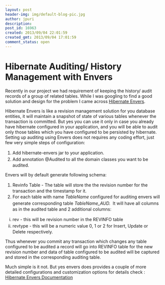 ```yaml
---
layout: post
header-img: img/default-blog-pic.jpg
author: jpuri
description: 
post_id: 16963
created: 2013/09/04 22:01:59
created_gmt: 2013/09/04 17:01:59
comment_status: open
---
```


# Hibernate Auditing/ History Management with Envers

<p>Recently in our project we had requirement of keeping the history/ audit records of a group of related tables. While I was googling to find a good solution and design for the problem I came across <a title="Hibernate Envers" href="http://www.jboss.org/envers">Hibernate Envers</a>.</p>

<p>Hibernate Envers is like a revision management solution for you database entities, it will maintain a snapshot of state of various tables whenever the transaction is committed. But yes you can use it only in case you already have hibernate configured in your application, and you will be able to audit only those tables which you have configured to be persisted by hibernate. Setting up auditing using Envers does not requires any coding effort, just few very simple steps of configuration:</p>

<ol><li><span style="line-height: 1.5em;">Add hibernate-envers jar to your application.</span></li><li><span style="line-height: 1.5em;">Add annotation @Audited to all the domain classes you want to be audited.</span></li></ol>

<p>Envers will by default generate following schema:</p>

<ol><li><span style="line-height: 1.5em;">Revinfo Table - The table will store the the revision number for the transaction and the timestamp for it.</span></li><li><span style="line-height: 1.5em;">For each table with name </span><em style="line-height: 1.5em;">TableName</em><span style="line-height: 1.5em;"> configured for auditing envers will generate corresponding table </span><em style="line-height: 1.5em;">TableName_AUD.</em><span style="line-height: 1.5em;">  </span><span style="line-height: 1.5em;">It will have all columns as in the audited table and 2 additional columns:                  </span></li></ol>

<ol style="list-style-type: lower-roman;"><li><span style="line-height: 1.5em;">rev - this will be revision number in the REVINFO table</span></li><li><span style="line-height: 1.5em;">revtype - this will be a numeric value 0, 1 or 2 for Insert, Update or Delete respectively.</span></li></ol>

<p>Thus whenever you commit any transaction which changes any table configured to be audited a record will go into REVINFO table for the new revision number and data of table configured to be audited will be captured and stored in the corresponding auditing table.</p>

<p>Much simple is it not. But yes envers does provides a couple of more detailed configurations and customization options for details check : <a title="Hibernate Envers" href="http://docs.jboss.org/hibernate/envers/3.6/reference/en-US/html_single/">Hibernate Envers Documentation</a></p>